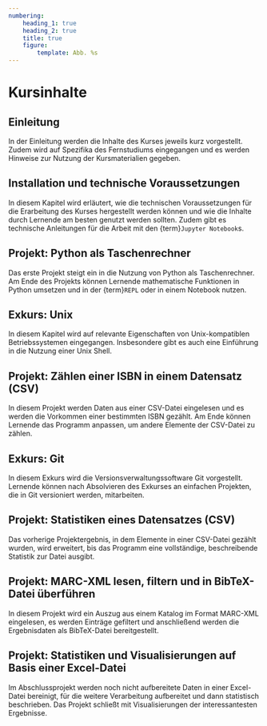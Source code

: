 ```yaml
---
numbering:
    heading_1: true
    heading_2: true
    title: true
    figure:
        template: Abb. %s
---
```


# Kursinhalte

## Einleitung

In der Einleitung werden die Inhalte des Kurses jeweils kurz vorgestellt. Zudem
wird auf Spezifika des Fernstudiums eingegangen und es werden Hinweise zur
Nutzung der Kursmaterialien gegeben.

## Installation und technische Voraussetzungen

In diesem Kapitel wird erläutert, wie die technischen Voraussetzungen für die
Erarbeitung des Kurses hergestellt werden können und wie die Inhalte durch
Lernende am besten genutzt werden sollten. Zudem gibt es technische Anleitungen
für die Arbeit mit den {term}`Jupyter Notebook`s.

## Projekt: Python als Taschenrechner

Das erste Projekt steigt ein in die Nutzung von Python als Taschenrechner. Am
Ende des Projekts können Lernende mathematische Funktionen in Python umsetzen
und in der {term}`REPL` oder in einem Notebook nutzen.

## Exkurs: Unix

In diesem Kapitel wird auf relevante Eigenschaften von Unix-kompatiblen
Betriebssystemen eingegangen. Insbesondere gibt es auch eine Einführung in die
Nutzung einer Unix Shell.

## Projekt: Zählen einer ISBN in einem Datensatz (CSV)

In diesem Projekt werden Daten aus einer CSV-Datei eingelesen und es werden die
Vorkommen einer bestimmten ISBN gezählt. Am Ende können Lernende das Programm
anpassen, um andere Elemente der CSV-Datei zu zählen.

## Exkurs: Git

In diesem Exkurs wird die Versionsverwaltungssoftware Git vorgestellt. Lernende
können nach Absolvieren des Exkurses an einfachen Projekten, die in Git
versioniert werden, mitarbeiten.

## Projekt: Statistiken eines Datensatzes (CSV)

Das vorherige Projektergebnis, in dem Elemente in einer CSV-Datei gezählt
wurden, wird erweitert, bis das Programm eine vollständige, beschreibende
Statistik zur Datei ausgibt.

## Projekt: MARC-XML lesen, filtern und in BibTeX-Datei überführen

In diesem Projekt wird ein Auszug aus einem Katalog im Format MARC-XML
eingelesen, es werden Einträge gefiltert und anschließend werden die
Ergebnisdaten als BibTeX-Datei bereitgestellt.

## Projekt: Statistiken und Visualisierungen auf Basis einer Excel-Datei

Im Abschlussprojekt werden noch nicht aufbereitete Daten in einer Excel-Datei
bereinigt, für die weitere Verarbeitung aufbereitet und dann statistisch
beschrieben. Das Projekt schließt mit Visualisierungen der interessantesten
Ergebnisse.
